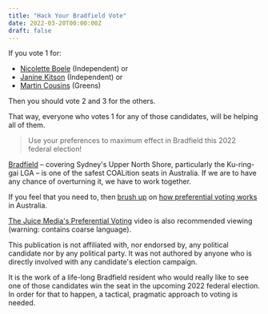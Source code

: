 ```yaml
---
title: "Hack Your Bradfield Vote"
date: 2022-03-20T00:00:00Z
draft: false
---
```

If you vote 1 for:

- [Nicolette Boele](https://www.nicoletteboele.com.au/) (Independent) or
- [Janine Kitson](https://www.bradfieldcandobetter.org/) (Independent) or
- [Martin Cousins](https://greens.org.au/nsw/person/martin-cousins) (Greens)

Then you should vote 2 and 3 for the others.

That way, everyone who votes 1 for any of those candidates, will be helping all of them.

> Use your preferences to maximum effect in Bradfield this 2022 federal election!

[Bradfield](https://www.abc.net.au/news/elections/federal/2022/guide/brfd) &ndash; covering Sydney's Upper North Shore, particularly the Ku-ring-gai LGA &ndash; is one of the safest COALition seats in Australia. If we are to have any chance of overturning it, we have to work together.

If you feel that you need to, then [brush up](https://youtu.be/HaE6MigXYdY) on [how preferential voting works](https://www.aec.gov.au/learn/preferential-voting.htm) in Australia.

[The Juice Media's Preferential Voting](https://youtu.be/bleyX4oMCgM) video is also recommended viewing (warning: contains coarse language).

This publication is not affiliated with, nor endorsed by, any political candidate nor by any political party. It was not authored by anyone who is directly involved with any candidate's election campaign.

It is the work of a life-long Bradfield resident who would really like to see one of those candidates win the seat in the upcoming 2022 federal election. In order for that to happen, a tactical, pragmatic approach to voting is needed.
